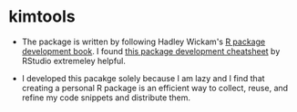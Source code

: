 # kimtools

- The package is written by following Hadley Wickam's [R package development book](http://r-pkgs.had.co.nz/). I found [this package development cheatsheet](https://rstudio.com/wp-content/uploads/2015/03/devtools-cheatsheet.pdf) by RStudio extremeley helpful.

- I developed this pacakge solely because I am lazy and I find that creating a personal R package is an efficient way to collect, reuse, and refine my code snippets and distribute them.
